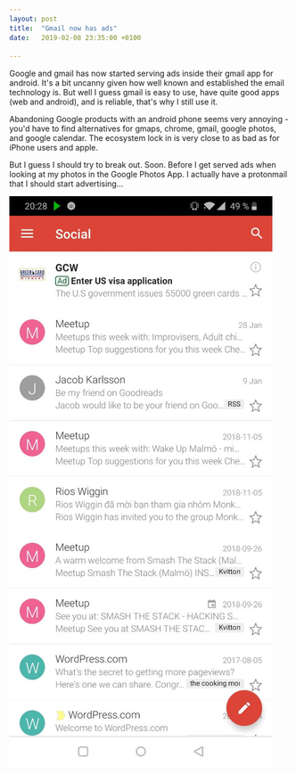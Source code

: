```yaml
---
layout: post
title:  "Gmail now has ads"
date:   2019-02-08 23:35:00 +0100

---
```


Google and gmail has now started serving ads inside their gmail app for android. It's a bit uncanny given how well known and established the email technology is. But well I guess gmail is easy to use, have quite good apps (web and android), and is reliable, that's why I still use it. 

Abandoning Google products with an android phone seems very annoying - you'd have to find alternatives for gmaps, chrome, gmail, google photos, and google calendar. The ecosystem lock in is very close to as bad as for iPhone users and apple.

But I guess I should try to break out. Soon. Before I get served ads when looking at my photos in the Google Photos App. I actually have a protonmail that I should start advertising...

![ad](/img/2019/20190208_gmailad.jpeg)

